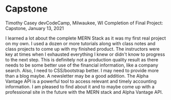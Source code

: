 # Capstone

Timothy Casey
devCodeCamp, Milwaukee, WI
Completion of Final Project: Capstone, January 13, 2021


I learned a lot about the complete MERN Stack as it was my first real project on my own.  I used a dozen or more tutorials along with class notes and class projects to come up with my finished product.  The instructors were key at times when I exhausted everything I knew or didn't know to progress to the next step.  This is definitely not a production quality result as there needs to be some better use of the financial information, like a company search.  Also, I need to CSS/bootstrap better.  I may need to provide more than a blog maybe.  A newsletter may be a good addition.  The Alpha Vantage API is a powerful tool to access relevant and timely accounting information.  I am pleased to find about it and to maybe come up with a professional site in the future with the MERN stack and Alpha Vantage API.